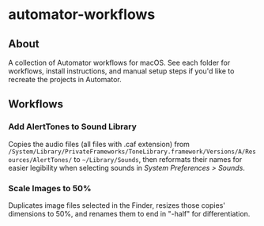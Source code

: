 # automator-workflows

## About

A collection of Automator workflows for macOS. See each folder for workflows, install instructions, and manual setup steps if you'd like to recreate the projects in Automator.

## Workflows

### Add AlertTones to Sound Library
Copies the audio files (all files with .caf extension) from `/System/Library/PrivateFrameworks/ToneLibrary.framework/Versions/A/Resources/AlertTones/` to `~/Library/Sounds`, then reformats their names for easier legibility when selecting sounds in *System Preferences > Sounds*.

### Scale Images to 50%
Duplicates image files selected in the Finder, resizes those copies' dimensions to 50%, and renames them to end in "-half" for differentiation.
